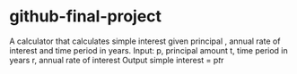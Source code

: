 # github-final-project
A calculator that calculates simple interest given principal , annual rate of interest and time period in years.
Input:
     p, principal amount
     t, time period in years
     r, annual rate of interest
Output
     simple interest = p*t*r
